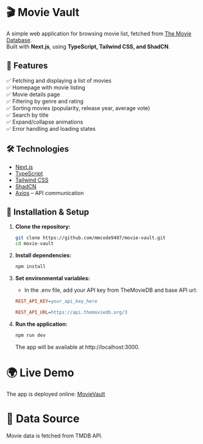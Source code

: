 # 🎬 Movie Vault

A simple web application for browsing movie list, fetched from [The Movie Database](https://www.themoviedb.org/).  
Built with **Next.js**, using **TypeScript, Tailwind CSS, and ShadCN**.

## 🚀 Features

✅ Fetching and displaying a list of movies  
✅ Homepage with movie listing  
✅ Movie details page  
✅ Filtering by genre and rating  
✅ Sorting movies (popularity, release year, average vote)  
✅ Search by title  
✅ Expand/collapse animations  
✅ Error handling and loading states

## 🛠️ Technologies

- [Next.js](https://nextjs.org/)
- [TypeScript](https://www.typescriptlang.org/)
- [Tailwind CSS](https://tailwindcss.com/)
- [ShadCN](https://ui.shadcn.com/)
- [Axios](https://axios-http.com/) – API communication

## 🔧 Installation & Setup

1. **Clone the repository:**

   ```bash
   git clone https://github.com/mmcode9407/movie-vault.git
   cd movie-vault
   ```

2. **Install dependencies:**

   ```bash
   npm install
   ```

3. **Set environmental variables:**

   - In the .env file, add your API key from TheMovieDB and base API url:

   ```ini
   REST_API_KEY=your_api_key_here

   REST_API_URL=https://api.themoviedb.org/3
   ```

4. **Run the application:**
   ```bash
   npm run dev
   ```
   The app will be available at http://localhost:3000.

# 🌍 Live Demo

The app is deployed online: [MovieVault](https://movie-vault-ten.vercel.app/)

# 📜 Data Source

Movie data is fetched from TMDB API.
